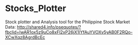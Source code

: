 # Stocks_Plotter

Stock plotter and Analysis tool for the Philippine Stock Market \
Data: http://shared4.info/psequotes/?fbclid=IwAR1ox5z9uCo8xFl2xP26jX1lYfAuYVOXv5yAB0F2RQo-XCwXqz8AgrdBcEc


